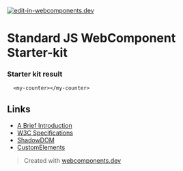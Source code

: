 [![edit-in-webcomponents.dev](https://webcomponents.dev/assets/ext/edit_in_wcd.svg)](https://webcomponents.dev/edit/qTy8TlF3uAiHH1moUcjB)

# Standard JS WebComponent Starter-kit

### Starter kit result

```showcase
  <my-counter></my-counter>
```

## Links

- [A Brief Introduction](https://www.webcomponents.org/introduction)
- [W3C Specifications](https://github.com/w3c/webcomponents/)
- [ShadowDOM](https://developers.google.com/web/fundamentals/web-components/shadowdom)
- [CustomElements](https://developers.google.com/web/fundamentals/web-components/customelements)

> Created with [webcomponents.dev](https://webcomponents.dev)
